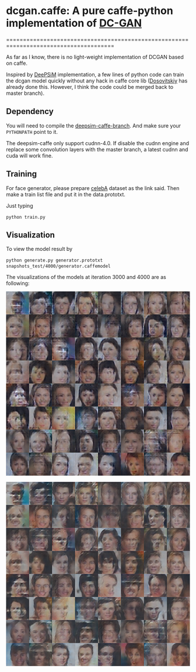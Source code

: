 # dcgan.caffe: A pure caffe-python implementation of [DC-GAN](https://github.com/soumith/dcgan.torch)
======================================================================================

As far as I know, there is no light-weight implementation of DCGAN based on caffe.

Inspired by [DeePSiM](http://lmb.informatik.uni-freiburg.de/resources/binaries/arxiv2016_alexnet_inversion_with_gans/release_deepsim_v0.5.zip) implementation, a few lines of python code can train the dcgan model quickly without any hack in caffe core lib ([Dosovitskiy](https://github.com/dosovits/caffe-fr-chairs/tree/deepsim) has already done this. However, I think the code could be merged back to master branch).

## Dependency
You will need to compile the [deepsim-caffe-branch](https://github.com/dosovits/caffe-fr-chairs/tree/deepsim). And make sure your `PYTHONPATH` point to it.

The deepsim-caffe only support cudnn-4.0. If disable the cudnn engine and replace some convolution layers with the master branch, a latest cudnn and cuda will work fine.

## Training
For face generator, please prepare [celebA](https://github.com/soumith/dcgan.torch#11-train-a-face-generator-using-the-celeb-a-dataset) dataset as the link said. Then make a train list file and put it in the data.prototxt.

Just typing
```
python train.py
```

## Visualization
To view the model result by
```
python generate.py generator.prototxt snapshots_test/4000/generator.caffemodel
```

The visualizations of the models at iteration 3000 and 4000 are as following:

![3000](output/iter_3000.png)

![4000](output/iter_4000.png)
